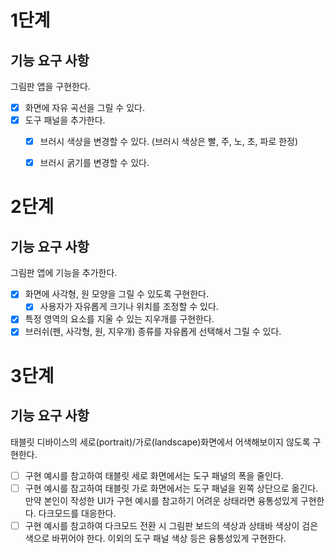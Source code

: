 # 1단계
## 기능 요구 사항
그림판 앱을 구현한다.
- [x] 화면에 자유 곡선을 그릴 수 있다.
- [x] 도구 패널을 추가한다.
  - [x] 브러시 색상을 변경할 수 있다. (브러시 색상은 빨, 주, 노, 초, 파로 한정)
  - [x] 브러시 굵기를 변경할 수 있다.


# 2단계
## 기능 요구 사항
그림판 앱에 기능을 추가한다.
- [x] 화면에 사각형, 원 모양을 그릴 수 있도록 구현한다.
  - [x] 사용자가 자유롭게 크기나 위치를 조정할 수 있다.
- [x] 특정 영역의 요소를 지울 수 있는 지우개를 구현한다.
- [x] 브러쉬(펜, 사각형, 원, 지우개) 종류를 자유롭게 선택해서 그릴 수 있다.

# 3단계
## 기능 요구 사항
태블릿 디바이스의 세로(portrait)/가로(landscape)화면에서 어색해보이지 않도록 구현한다.
- [ ] 구현 예시를 참고하여 태블릿 세로 화면에서는 도구 패널의 폭을 줄인다.
- [ ] 구현 예시를 참고하여 태블릿 가로 화면에서는 도구 패널을 왼쪽 상단으로 옮긴다.
만약 본인이 작성한 UI가 구현 예시를 참고하기 어려운 상태라면 융통성있게 구현한다.
다크모드를 대응한다.
- [ ] 구현 예시를 참고하여 다크모드 전환 시 그림판 보드의 색상과 상태바 색상이 검은색으로 바뀌어야 한다.
이외의 도구 패널 색상 등은 융통성있게 구현한다.